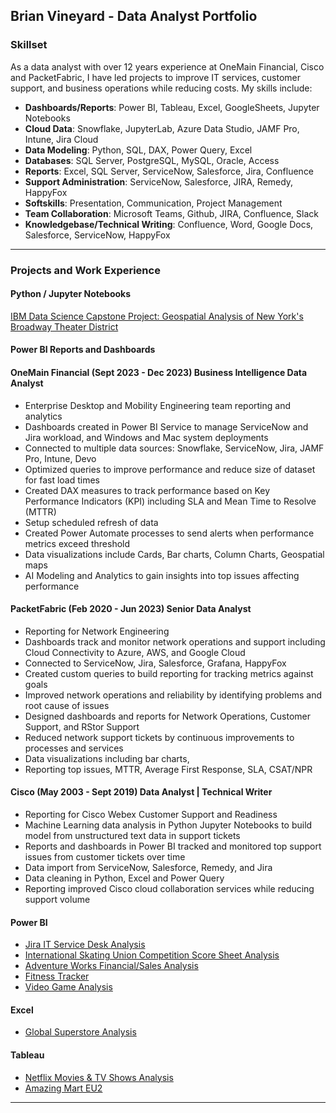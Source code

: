 ## Brian Vineyard - Data Analyst Portfolio

### Skillset

As a data analyst with over 12 years experience at OneMain Financial, Cisco and PacketFabric, I have led projects to improve IT services, customer support, and business operations while reducing costs.
My skills include:
- **Dashboards/Reports**: Power BI, Tableau, Excel, GoogleSheets, Jupyter Notebooks
- **Cloud Data**: Snowflake, JupyterLab, Azure Data Studio, JAMF Pro, Intune, Jira Cloud
- **Data Modeling**: Python, SQL, DAX, Power Query, Excel
- **Databases**: SQL Server, PostgreSQL, MySQL, Oracle, Access
- **Reports**: Excel, SQL Server, ServiceNow, Salesforce, Jira, Confluence
- **Support Administration**: ServiceNow, Salesforce, JIRA, Remedy, HappyFox
- **Softskills**: Presentation, Communication, Project Management 
- **Team Collaboration**: Microsoft Teams, Github, JIRA, Confluence, Slack
- **Knowledgebase/Technical Writing**: Confluence, Word, Google Docs, Salesforce, ServiceNow, HappyFox
---

### Projects and Work Experience

#### Python / Jupyter Notebooks

[IBM Data Science Capstone Project: Geospatial Analysis of New York's Broadway Theater District](https://github.com/bvineyar/IBM-Data-Science-Final-Capstone-Project)  

#### Power BI Reports and Dashboards
#### OneMain Financial (Sept 2023 - Dec 2023) Business Intelligence Data Analyst
- Enterprise Desktop and Mobility Engineering team reporting and analytics
- Dashboards created in Power BI Service to manage ServiceNow and Jira workload, and Windows and Mac system deployments
- Connected to multiple data sources: Snowflake, ServiceNow, Jira, JAMF Pro, Intune, Devo
- Optimized queries to improve performance and reduce size of dataset for fast load times
- Created DAX measures to track performance based on Key Performance Indicators (KPI) including SLA and Mean Time to Resolve (MTTR)
- Setup scheduled refresh of data
- Created Power Automate processes to send alerts when performance metrics exceed threshold
- Data visualizations include Cards, Bar charts, Column Charts, Geospatial maps
- AI Modeling and Analytics to gain insights into top issues affecting performance

#### PacketFabric (Feb 2020 - Jun 2023) Senior Data Analyst
- Reporting for Network Engineering
- Dashboards track and monitor network operations and support including Cloud Connectivity to Azure, AWS, and Google Cloud
- Connected to ServiceNow, Jira, Salesforce, Grafana, HappyFox
- Created custom queries to build reporting for tracking metrics against goals
- Improved network operations and reliability by identifying problems and root cause of issues
- Designed dashboards and reports for Network Operations, Customer Support, and RStor Support
- Reduced network support tickets by continuous improvements to processes and services
- Data visualizations including bar charts, 
- Reporting top issues, MTTR, Average First Response, SLA, CSAT/NPR

#### Cisco (May 2003 - Sept 2019) Data Analyst | Technical Writer
- Reporting for Cisco Webex Customer Support and Readiness
- Machine Learning data analysis in Python Jupyter Notebooks to build model from unstructured text data in support tickets
- Reports and dashboards in Power BI tracked and monitored top support issues from customer tickets over time
- Data import from ServiceNow, Salesforce, Remedy, and Jira
- Data cleaning in Python, Excel and Power Query
- Reporting improved Cisco cloud collaboration services while reducing support volume


#### Power BI

- [Jira IT Service Desk Analysis](https://github.com/bvineyar/Brian_Vineyard_Portfolio/blob/master/Power%20BI/Support%20Analysis.pbix)
- [International Skating Union Competition Score Sheet Analysis](https://github.com/bvineyar/Brian_Vineyard_Portfolio/blob/master/Power%20BI/ISU%20Skating%20Competition%20Report.pbix)
- [Adventure Works Financial/Sales Analysis](https://github.com/bvineyar/Adventure-Works-Power-BI-Report)
- [Fitness Tracker](https://github.com/bvineyar/Fitness-Tracker-Power-BI)
- [Video Game Analysis](https://github.com/bvineyar/Brian_Vineyard_Portfolio/blob/master/Power%20BI/VG%20Analysis.pptx)

#### Excel

- [Global Superstore Analysis](https://github.com/bvineyar/Brian_Vineyard_Portfolio/blob/master/Excel/Superstore%20Report%20New.xlsx)

#### Tableau

- [Netflix Movies & TV Shows Analysis](https://public.tableau.com/views/netflix_16879639661060/Netflix?:language=en-US&:display_count=n&:origin=viz_share_link)
- [Amazing Mart EU2](https://public.tableau.com/shared/6RCGNFGK3?:display_count=n&:origin=viz_share_link)


___


